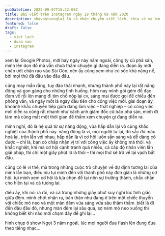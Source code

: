 ```yaml
---
pubDatetime: 2022-09-07T15:22:00Z
title: Bài viết trên Instagram ngày 29 tháng 09 năm 2020
description: nhavantuonglai là cá nhân chuyên viết lách, chia sẻ và hướng dẫn mọi người thuần thục hơn khi thực hành viết lách mỗi ngày qua những bài chia sẻ ngắn trên Instagram chính thức.
featured: false
draft: false
tags:
  - viet lach
  - doan van
  - instagram
---
```


xem lại Google Photos, mới hay ngày này năm ngoái, công ty cũ phá sản, mình lên dọn đồ mà vẫn chưa thấm chuyện gì đang diễn ra. đoạn ấy mới chân ướt chân ráo vào Sài Gòn, nên ấy cũng xem như cú sốc khá nặng nề, bởi mọi thứ đã đâu vào đâu đâu.

cũng may mắn rằng, tuy đào thải nhanh, nhưng thành phố này lại rất năng động và gọn gàng cho những tình huống. hôm nay mình gói gém đồ đạc đem về rồi lên mạng đi tìm chỗ nộp lại cv, sáng mai được gọi để chiều đến phỏng vấn, và ngày mốt là ngày đầu tiên cho công việc mới. giai đoạn ấy, khoảnh khắc chuyển tiếp giữa đang làm việc – thất nghiệp – có công việc mới diễn ra cũng rất nhanh như cách anh giám đốc cũ báo phá sản, mình đi làm mà cũng mất một thời gian để thấm xem chuyện gì đang diễn ra.

mình nghĩ, đó là hệ quả từ sự năng động, vừa hấp dẫn lại vô cùng khắc nghiệt của thành phố này. năng động là vì, mọi người tụ lại, đủ sắc đủ màu hoà lại, trộn lẫn với nhau. hấp dẫn là vì cơ hội luôn sẵn sàng và dễ dàng có được – chỉ là, bạn có chấp nhận vị trí với công việc ấy không mà thôi. và khắc nghiệt, khi mà cơ hội cạnh tranh quá nhiều, cả cấp độ nhân viên lẫn giải pháp, thì chỉ một giây phút lơ là thôi – thì mọi thứ sẽ trở về lại vạch bắt đầu.

cũng có lẽ vì thế, mà trong những cuộc trò chuyện về dự định tương lai của mình lẫn bạn, điều níu tụi mình đến với thành phố này đơn giản là những cơ hội. tụi mình xem cơ hội là lựa chọn để tại nên sự trưởng thành, chắc chắn cho hiện tại và cả tương lai.

điều ấy, khi nói ra rồi, và cả trong những giây phút suy nghĩ lúc tỉnh giấc giữa đêm. mình chợt nhận ra, bản thân như đang ở trên một chiếc thuyền với chiếc mỏ neo và một màn đêm vừa sáng vừa sâu thăm thẳm. biết là đi đến đâu đâu đó, nhưng màn đêm lại sâu quá, sợ ném mỏ neo xuống thì không biết khi nào mới chạm đáy để ghì lại…

hình chụp ở show Ngọt 3 năm ngoái, lúc mọi người đưa flash lên đung đưa theo tiếng nhạc…
